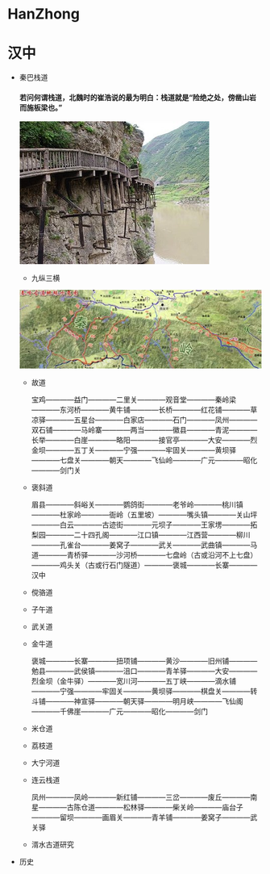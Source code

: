 # HanZhong

# 汉中

+ 秦巴栈道

  #### 若问何谓栈道，北魏时的崔浩说的最为明白：栈道就是“险绝之处，傍凿山岩而施板梁也。”
  
  ![栈道](/img/zhandao.jpg)

  + 九纵三横
  
   ![秦巴栈道图](/img/all.jpg)
   
  + 故道
  
    宝鸡————益门————二里关————观音堂————秦岭梁————东河桥————黄牛铺————长桥————红花铺————草凉驿————五星台————白家店————石门————凤州————双石铺————马岭寨————两当————徽县————青泥————长举————白崖————略阳————接官亭————大安————烈金坝————五丁关————宁强————牢固关————黄坝驿————七盘关————朝天————飞仙岭————广元————昭化————剑门关    
  
  + 褒斜道
  
    眉县————斜峪关————鹦鸽街————老爷岭————桃川镇————杜家岭————衙岭（五里坡）————嘴头镇————关山坪————白云————古迹街————元坝子————王家塄————拓梨园————二十四孔阁————江口镇————江西营————柳川————孔雀台————姜窝子————武关————武曲镇————马道————青桥驿————沙河桥————七盘岭（古或沿河不上七盘）————鸡头关（古或行石门隧道）————褒城————长寨————汉中
 
  + 傥骆道
  
    
  
  + 子午道
  
  + 武关道
  
  + 金牛道
  
    褒城————长寨————扭项铺————黄沙————旧州铺————勉县————武侯镇————沮口————青羊驿————大安————烈金坝（金牛驿）————宽川河————五丁峡————滴水铺————宁强————牢固关————黄坝驿————棋盘关————转斗铺————神宣驿————朝天驿————明月峡————飞仙阁————千佛崖————广元————昭化————剑门
  
  + 米仓道
  
  + 荔枝道
  
  + 大宁河道
  
  + 连云栈道
    
    凤州————凤岭————新红铺————三岔————废丘————南星————古陈仓道————松林驿————柴关岭————庙台子————留坝————画眉关————青羊铺————姜窝子————武关驿  
  
  + 湑水古道研究
  
  
  
+ 历史
